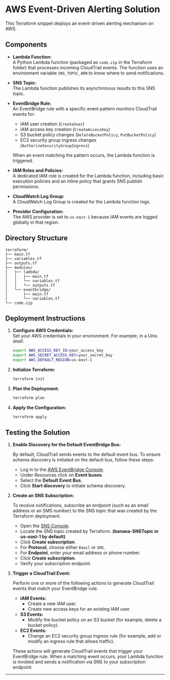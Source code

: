 # AWS Event-Driven Alerting Solution

This Terraform snippet deploys an event-driven alerting mechanism on AWS.

## Components

- **Lambda Function:**  
  A Python Lambda function (packaged as `code.zip` in the Terraform folder) that processes incoming CloudTrail events. The function uses an environment variable `SNS_TOPIC_ARN` to know where to send notifications.

- **SNS Topic:**  
 The Lambda function publishes its asynchronous results to this SNS topic.

- **EventBridge Rule:**  
  An EventBridge rule with a specific event pattern monitors CloudTrail events for:
  - IAM user creation (`CreateUser`)
  - IAM access key creation (`CreateAccessKey`)
  - S3 bucket policy changes (`DeleteBucketPolicy`, `PutBucketPolicy`)
  - EC2 security group ingress changes (`AuthorizeSecurityGroupIngress`)

  When an event matching the pattern occurs, the Lambda function is triggered.

- **IAM Roles and Policies:**  
  A dedicated IAM role is created for the Lambda function, including basic execution policies and an inline policy that grants SNS publish permissions.

- **CloudWatch Log Group:**  
  A CloudWatch Log Group is created for the Lambda function logs.

- **Provider Configuration:**  
  The AWS provider is set to `us-east-1` because IAM events are logged globally in that region.

## Directory Structure
```
terraform/
├── main.tf
├── variables.tf
├── outputs.tf
├── modules/
│   ├── lambda/
│   │   ├── main.tf
│   │   └── variables.tf
│   │   └── outputs.tf
│   └── eventbridge/
│       ├── main.tf
│       └── variables.tf
└── code.zip
```

## Deployment Instructions

1. **Configure AWS Credentials:**  
   Set your AWS credentials in your environment. For example, in a Unix shell:
   ```bash
   export AWS_ACCESS_KEY_ID=your_access_key
   export AWS_SECRET_ACCESS_KEY=your_secret_key
   export AWS_DEFAULT_REGION=us-east-1

2. **Initialize Terraform:**  
   ```bash
   terraform init
   ```

3. **Plan the Deployment:**  
   ```bash
   terraform plan
   ```

4. **Apply the Configuration:**  
   ```bash
   terraform apply
   ```

## Testing the Solution

1. **Enable Discovery for the Default EventBridge Bus:**

   By default, CloudTrail sends events to the default event bus. To ensure schema discovery is initiated on the default bus, follow these steps:

     - Log in to the [AWS EventBridge Console](https://console.aws.amazon.com/events/home).
     - Under Resources click on **Event buses**.
     - Select the **Default Event Bus**.
     - Click **Start discovery** to initiate schema discovery.

2. **Create an SNS Subscription:**

   To receive notifications, subscribe an endpoint (such as an email address or an SMS number) to the SNS topic that was created by the Terraform deployment.
   
   - Open the [SNS Console](https://console.aws.amazon.com/sns/v3/home).
   - Locate the SNS topic created by Terraform. **(banana-SNSTopic in us-east-1 by default)**
   - Click **Create subscription**.
   - For **Protocol**, choose either `Email` or `SMS`.
   - For **Endpoint**, enter your email address or phone number.
   - Click **Create subscription**.
   - Verify your subscription endpoint.
   
3. **Trigger a CloudTrail Event:**

   Perform one or more of the following actions to generate CloudTrail events that match your EventBridge rule:
   
   - **IAM Events:**
     - Create a new IAM user.
     - Create new access keys for an existing IAM user.
   - **S3 Events:**
     - Modify the bucket policy on an S3 bucket (for example, delete a bucket policy).
   - **EC2 Events:**
     - Change an EC2 security group ingress rule (for example, add or modify an ingress rule that allows traffic).

   These actions will generate CloudTrail events that trigger your EventBridge rule. When a matching event occurs, your Lambda function is invoked and sends a notification via SNS to your subscription endpoint.

---

